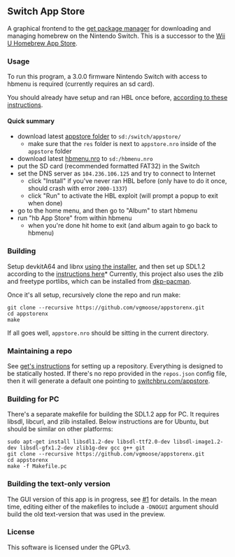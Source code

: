 ## Switch App Store
A graphical frontend to the [get package manager](https://github.com/vgmoose/get) for downloading and managing homebrew on the Nintendo Switch. This is a successor to the [Wii U Homebrew App Store](https://github.com/vgmoose/hbas).

### Usage
To run this program, a 3.0.0 firmware Nintendo Switch with access to hbmenu is required (currently requires an sd card).

You should already have setup and ran HBL once before, [according to these instructions](https://switchbrew.github.io/nx-hbl/).

#### Quick summary
- download latest [appstore folder](https://github.com/vgmoose/appstorenx/releases) to `sd:/switch/appstore/`
   - make sure that the `res` folder is next to `appstore.nro` inside of the `appstore` folder
- download latest [hbmenu.nro](https://github.com/switchbrew/nx-hbmenu/releases/latest) to `sd:/hbmenu.nro`
- put the SD card (recommended formatted FAT32) in the Switch
- set the DNS server as `104.236.106.125` and try to connect to Internet
   - click "Install" if you've never ran HBL before (only have to do it once, should crash with error `2000-1337`)
   - click "Run" to activate the HBL exploit (will prompt a popup to exit when done)
- go to the home menu, and then go to "Album" to start hbmenu
- run "hb App Store" from within hbmenu
   - when you're done hit home to exit (and album again to go back to hbmenu)

### Building
Setup devkitA64 and libnx [using the installer](http://switchbrew.org/index.php?title=Setting_up_Development_Environment), and then set up SDL1.2 according to the [instructions here](https://gbatemp.net/threads/sdl-1-2-15-for-switch-libnx-based.497412/)* Currently, this project also uses the zlib and freetype portlibs, which can be installed from [dkp-pacman](https://devkitpro.org/viewtopic.php?f=13&t=8702).

Once it's all setup, recursively clone the repo and run make:
```
git clone --recursive https://github.com/vgmoose/appstorenx.git
cd appstorenx
make
```

If all goes well, `appstore.nro` should be sitting in the current directory.

### Maintaining a repo
See [get's instructions](https://github.com/vgmoose/get#setting-up-repos) for setting up a repository. Everything is designed to be statically hosted. If there's no repo provided in the `repos.json` config file, then it will generate a default one pointing to [switchbru.com/appstore](http://switchbru.com/appstore/).

### Building for PC
There's a separate makefile for building the SDL1.2 app for PC. It requires libsdl, libcurl, and zlib installed. Below instructions are for Ubuntu, but should be similar on other platforms:
```
sudo apt-get install libsdl1.2-dev libsdl-ttf2.0-dev libsdl-image1.2-dev libsdl-gfx1.2-dev zlib1g-dev gcc g++ git
git clone --recursive https://github.com/vgmoose/appstorenx.git
cd appstorenx
make -f Makefile.pc
```

### Building the text-only version
The GUI version of this app is in progress, see [#1](https://github.com/vgmoose/appstorenx/issues/1) for details. In the mean time, editing either of the makefiles to include a `-DNOGUI` argument should build the old text-version that was used in the preview.

### License
This software is licensed under the GPLv3.
